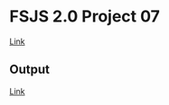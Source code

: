 # FSJS 2.0 Project 07 

[Link](/FSJS%202.0%20Project%2007%20VS%20Code%20Clone%20using%20Tailwind%20CSS)

## Output

[Link](https://sensational-faloodeh-c47813.netlify.app/)